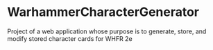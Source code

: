 # WarhammerCharacterGenerator
Project of a web application whose purpose is to generate, store, and modify stored character cards for WHFR 2e
